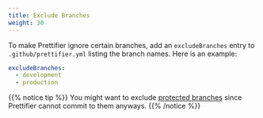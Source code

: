 ```yaml
---
title: Exclude Branches
weight: 30
---
```


To make Prettifier ignore certain branches, add an `excludeBranches` entry to
`.github/prettifier.yml` listing the branch names. Here is an example:

```yml
excludeBranches:
  - development
  - production
```

{{% notice tip %}} You might want to exclude
[protected branches](https://help.github.com/en/github/administering-a-repository/about-protected-branches)
since Prettifier cannot commit to them anyways. {{% /notice %}}
